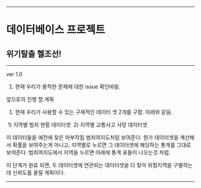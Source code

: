 *****
# 데이터베이스 프로젝트

## 위기탈출 헬조선!

****

ver 1.0

1. 현재 우리가 봉착한 문제에 대한 issue 확인바람. 

앞으로의 진행 할 계획

1. 현재 우리가 사용할 수 있는 구체적인 데이터 셋 2개를 구함. 아래와 같음.

  ​	1) 지역별 범죄 현황 데이터셋
  ​	2) 지역별 교통사고 사망 데이터셋

  이 데이터들을 예전에 찾은 마부작침 범죄여지도처럼 보여준다. 뭔가 데이터셋을 계산해서 확률을 보여주는게 아니고, 지역별로 누르면 그 데이터셋에 해당하는 통계를 그대로 보여준다. 범죄여지도에서 지역을 누르면 아래에 통계 표들이 나오는것 처럼.

이 단계가 완료 되면, 두 데이터셋에 연관되는 데이터셋을 더 찾아 위험지역을 구별하는데 신뢰도를 올릴 계획이다.

****